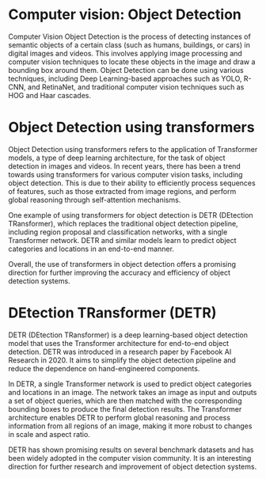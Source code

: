 # Computer vision: Object Detection<br>
Computer Vision Object Detection is the process of detecting instances of semantic objects of a certain class (such as humans, buildings, or cars) in digital images and videos. This involves applying image processing and computer vision techniques to locate these objects in the image and draw a bounding box around them. Object Detection can be done using various techniques, including Deep Learning-based approaches such as YOLO, R-CNN, and RetinaNet, and traditional computer vision techniques such as HOG and Haar cascades.<br>

# Object Detection using transformers <br>
Object Detection using transformers refers to the application of Transformer models, a type of deep learning architecture, for the task of object detection in images and videos. In recent years, there has been a trend towards using transformers for various computer vision tasks, including object detection. This is due to their ability to efficiently process sequences of features, such as those extracted from image regions, and perform global reasoning through self-attention mechanisms.<br>

One example of using transformers for object detection is DETR (DEtection TRansformer), which replaces the traditional object detection pipeline, including region proposal and classification networks, with a single Transformer network. DETR and similar models learn to predict object categories and locations in an end-to-end manner.<br>

Overall, the use of transformers in object detection offers a promising direction for further improving the accuracy and efficiency of object detection systems.<br>

# DEtection TRansformer (DETR)<br>
DETR (DEtection TRansformer) is a deep learning-based object detection model that uses the Transformer architecture for end-to-end object detection. DETR was introduced in a research paper by Facebook AI Research in 2020. It aims to simplify the object detection pipeline and reduce the dependence on hand-engineered components.<br>

In DETR, a single Transformer network is used to predict object categories and locations in an image. The network takes an image as input and outputs a set of object queries, which are then matched with the corresponding bounding boxes to produce the final detection results. The Transformer architecture enables DETR to perform global reasoning and process information from all regions of an image, making it more robust to changes in scale and aspect ratio.<br>

DETR has shown promising results on several benchmark datasets and has been widely adopted in the computer vision community. It is an interesting direction for further research and improvement of object detection systems.<br>
